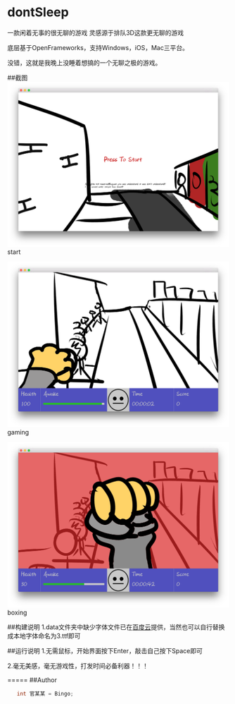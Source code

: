 # dontSleep

一款闲着无事的很无聊的游戏 灵感源于排队3D这款更无聊的游戏

底层基于OpenFrameworks，支持Windows，iOS，Mac三平台。

没错，这就是我晚上没睡着想搞的一个无聊之极的游戏。

##截图
![image](https://github.com/BentleyBlanks/dontSleep/blob/master/screenshot/screenshot-1.png)
start

![image](https://github.com/BentleyBlanks/dontSleep/blob/master/screenshot/screenshot-2.png)
gaming

![image](https://github.com/BentleyBlanks/dontSleep/blob/master/screenshot/screenshot-3.png)
boxing

##构建说明
1.data文件夹中缺少字体文件已在[百度云](http://pan.baidu.com/s/1o6Id7D4)提供，当然也可以自行替换成本地字体命名为3.ttf即可

##运行说明
1.无需鼠标，开始界面按下Enter，敲击自己按下Space即可

2.毫无美感，毫无游戏性，打发时间必备利器！！！

=====
##Author
```c
   int 官某某 = Bingo;
```
